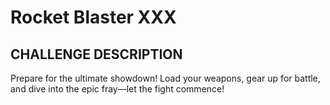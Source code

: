 # Rocket Blaster XXX
## CHALLENGE DESCRIPTION
Prepare for the ultimate showdown! Load your weapons, gear up for battle, and dive into the epic fray—let the fight commence!
